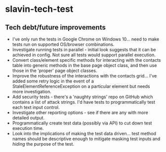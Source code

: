 # slavin-tech-test

## Tech debt/future improvements
* I've only run the tests in Google Chrome on Windows 10... need to make tests run on supported OS/browser combinations.
* Investigate running tests in parallel - initial look suggests that it can be achieved in config. Not sure all tests would support parallel execution.
* Convert class/element specific methods for interacting with the contacts table into generic methods in the base page object class, and then use those in the 'proper' page object classes.
* Improve the robustness of the interactions with the contacts grid... I've added some retry logic in the event of a StaleElementReferenceException on a particular element but needs more investigation.
* Add security tests - there's a 'naughty strings' repo on GitHub which contains a list of attack strings. I'd have tests to programmatically test each text input control.
* Investigate other reporting options - see if there are any with more detailed output.
* Programmatically create test data (possibly via API) to cut down test execution time.
* Look into the implications of making the test data driven... test method names should be descriptive enough to mitigate masking test inputs and _hiding_ the purpose of the test.

